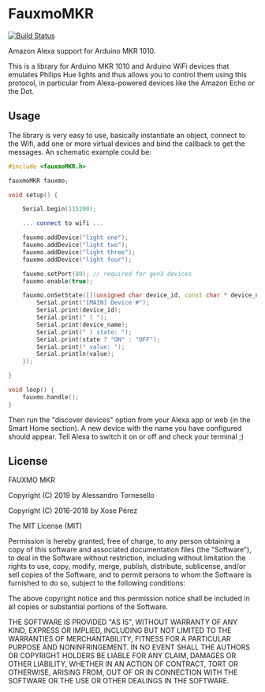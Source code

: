 # FauxmoMKR
[![Build Status](https://travis-ci.com/iregon/fauxmo_mkr1010.svg?branch=master)](https://travis-ci.com/iregon/fauxmo_mkr1010)

Amazon Alexa support for Arduino MKR 1010.

This is a library for Arduino MKR 1010 and Arduino WiFi devices that emulates Philips Hue lights and thus allows you to control them using this protocol, in particular from Alexa-powered devices like the Amazon Echo or the Dot.

## Usage

The library is very easy to use, basically instantiate an object, connect to the Wifi, add one or more virtual devices and bind the callback to get the messages. An schematic example could be:

```cpp
#include <fauxmoMKR.h>

fauxmoMKR fauxmo;

void setup() {

    Serial.begin(115200);

    ... connect to wifi ...

    fauxmo.addDevice("light one");
    fauxmo.addDevice("light two");
    fauxmo.addDevice("light three");
    fauxmo.addDevice("light four");

    fauxmo.setPort(80); // required for gen3 devices
    fauxmo.enable(true);

    fauxmo.onSetState([](unsigned char device_id, const char * device_name, bool state, unsigned char value) {
        Serial.print("[MAIN] Device #");
        Serial.print(device_id);
        Serial.print(" ( ");
        Serial.print(device_name);
        Serial.print(" ) state: ");
        Serial.print(state ? "ON" : "OFF");
        Serial.print(" value: ");
        Serial.println(value);
    });

}

void loop() {
    fauxmo.handle();
}

```

Then run the "discover devices" option from your Alexa app or web (in the Smart Home section). A new device with the name you have configured should appear. Tell Alexa to switch it on or off and check your terminal ;)

## License

FAUXMO MKR

Copyright (C) 2019 by Alessandro Tornesello <alessadnro dot tornesello99 at gmail dot com>

Copyright (C) 2016-2018 by Xose Pérez <xose dot perez at gmail dot com>

The MIT License (MIT)

Permission is hereby granted, free of charge, to any person obtaining a copy
of this software and associated documentation files (the "Software"), to deal
in the Software without restriction, including without limitation the rights
to use, copy, modify, merge, publish, distribute, sublicense, and/or sell
copies of the Software, and to permit persons to whom the Software is
furnished to do so, subject to the following conditions:

The above copyright notice and this permission notice shall be included in
all copies or substantial portions of the Software.

THE SOFTWARE IS PROVIDED "AS IS", WITHOUT WARRANTY OF ANY KIND, EXPRESS OR
IMPLIED, INCLUDING BUT NOT LIMITED TO THE WARRANTIES OF MERCHANTABILITY,
FITNESS FOR A PARTICULAR PURPOSE AND NONINFRINGEMENT. IN NO EVENT SHALL THE
AUTHORS OR COPYRIGHT HOLDERS BE LIABLE FOR ANY CLAIM, DAMAGES OR OTHER
LIABILITY, WHETHER IN AN ACTION OF CONTRACT, TORT OR OTHERWISE, ARISING FROM,
OUT OF OR IN CONNECTION WITH THE SOFTWARE OR THE USE OR OTHER DEALINGS IN
THE SOFTWARE.
